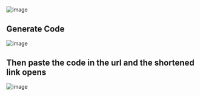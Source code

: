 
##
![image](https://user-images.githubusercontent.com/61885344/151668190-fcb8de50-81a6-40c7-a69e-d8c5d061005d.png)

## Generate Code
![image](https://user-images.githubusercontent.com/61885344/151668684-7c173615-0b0d-4852-946d-333940cba225.png)

## Then paste the code in the url and the shortened link opens
![image](https://user-images.githubusercontent.com/61885344/151668709-002a62a3-b084-402d-92f0-d21e48581ce6.png)
